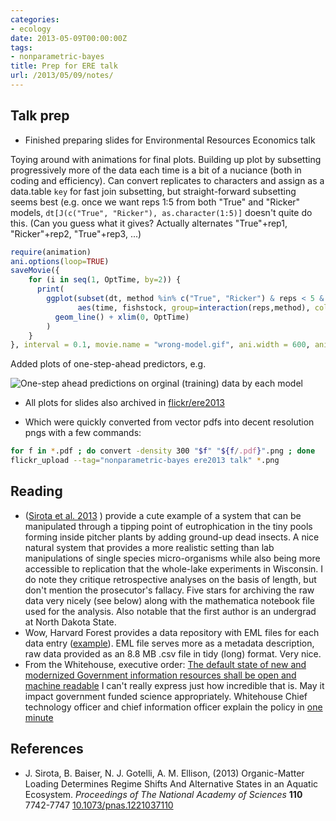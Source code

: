 ```yaml
---
categories:
- ecology
date: 2013-05-09T00:00:00Z
tags:
- nonparametric-bayes
title: Prep for ERE talk
url: /2013/05/09/notes/
---
```


## Talk prep

* Finished preparing slides for Environmental Resources Economics talk 

Toying around with animations for final plots.  Building up plot by subsetting progressively more of the data each time is a bit of a nuciance (both in coding and efficiency).  Can convert replicates to characters and assign as a data.table `key` for fast join subsetting, but straight-forward subsetting seems best (e.g. once we want reps 1:5 from both "True" and "Ricker" models, `dt[J(c("True", "Ricker"), as.character(1:5)]` doesn't quite do this.  (Can you guess what it gives?  Actually alternates "True"+rep1, "Ricker"+rep2, "True"+rep3, ...)  


```r
require(animation)
ani.options(loop=TRUE)
saveMovie({    
    for (i in seq(1, OptTime, by=2)) {
      print(
        ggplot(subset(dt, method %in% c("True", "Ricker") & reps < 5 & time <= i), 
               aes(time, fishstock, group=interaction(reps,method), color = method), alpha=.9) + 
          geom_line() + xlim(0, OptTime)
        )
    }
}, interval = 0.1, movie.name = "wrong-model.gif", ani.width = 600, ani.height = 600)

```

Added plots of one-step-ahead predictors, e.g. 

![One-step ahead predictions on orginal (training) data by each model](http://farm8.staticflickr.com/7317/8736417226_03129480a9_c.jpg)


* All plots for slides also archived in [flickr/ere2013](http://www.flickr.com/photos/cboettig/tags/ere2013)

* Which were quickly converted from vector pdfs into decent resolution pngs with a few commands:

```bash
for f in *.pdf ; do convert -density 300 "$f" "${f/.pdf}".png ; done
flickr_upload --tag="nonparametric-bayes ere2013 talk" *.png
```


## Reading 

* (<span class="showtooltip" title="Sirota J, Baiser B, Gotelli N and Ellison A (2013). 'Organic-Matter Loading Determines Regime Shifts And Alternative States in an Aquatic Ecosystem.' Proceedings of The National Academy of Sciences, 110, pp. 7742-7747. ISSN 0027-8424."><a href="http://dx.doi.org/10.1073/pnas.1221037110" rel="http://purl.org/spar/cito/discusses" >Sirota et al. 2013</a></span> ) provide a cute example of a system that can be manipulated through a tipping point of eutrophication in the tiny pools forming inside pitcher plants by adding ground-up dead insects.  A nice natural system that provides a more realistic setting than lab manipulations of single species micro-organisms while also being more accessible to replication that the whole-lake experiments in Wisconsin.  I do note they critique retrospective analyses on the basis of length, but don't mention the prosecutor's fallacy.  Five stars for archiving the raw data very nicely (see below) along with the mathematica notebook file used for the analysis.  Also notable that the first author is an undergrad at North Dakota State.  
* Wow, Harvard Forest provides a data repository with EML files for each data entry ([example](http://t.co/G2sgd2n5L9)).  EML file serves more as a metadata description, raw data provided as an 8.8 MB .csv file in tidy (long) format.  Very nice.  
* From the Whitehouse, executive order: [The default state of new and modernized Government information resources shall be open and machine readable](http://t.co/4mtDCuNoIG) I can't really express just how incredible that is. May it impact government funded science appropriately. Whitehouse Chief technology officer and chief information officer explain the policy in [one minute](http://www.youtube.com/watch?v=n603rEnEGXA)

## References

- J. Sirota, B. Baiser, N. J. Gotelli, A. M. Ellison,   (2013) Organic-Matter Loading Determines Regime Shifts And Alternative States in an Aquatic Ecosystem.  *Proceedings of The National Academy of Sciences*  **110**  7742-7747  [10.1073/pnas.1221037110](http://dx.doi.org/10.1073/pnas.1221037110)

 

